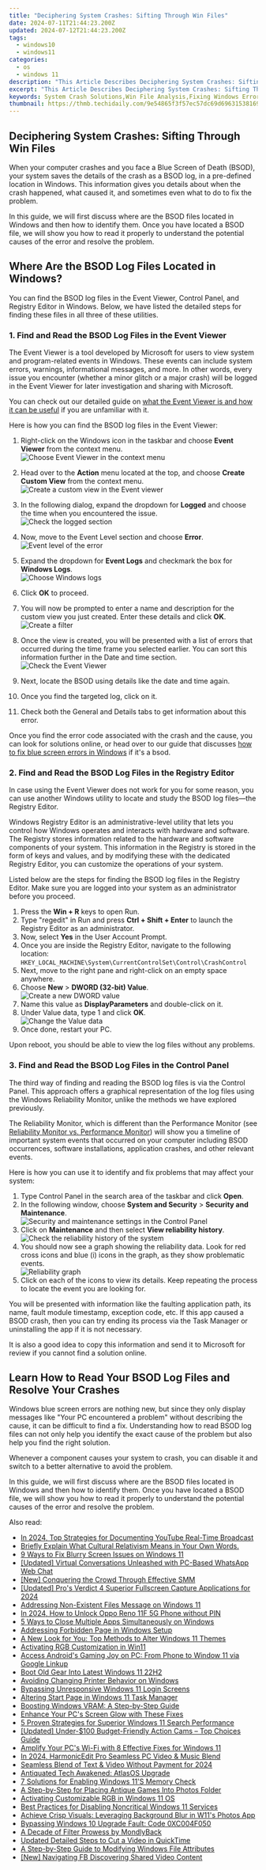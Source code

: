 ```yaml
---
title: "Deciphering System Crashes: Sifting Through Win Files"
date: 2024-07-11T21:44:23.200Z
updated: 2024-07-12T21:44:23.200Z
tags:
  - windows10
  - windows11
categories:
  - os
  - windows 11
description: "This Article Describes Deciphering System Crashes: Sifting Through Win Files"
excerpt: "This Article Describes Deciphering System Crashes: Sifting Through Win Files"
keywords: System Crash Solutions,Win File Analysis,Fixing Windows Errors,Troubleshooting OS Failure,Uncover Win Logs Issues,Resolving Filesystem Collapse,Debugging Program Crashes
thumbnail: https://thmb.techidaily.com/9e54865f3f57ec57dc69d69631538169245afb52f02b58f105955b7146a11c16.jpg
---
```


## Deciphering System Crashes: Sifting Through Win Files

 When your computer crashes and you face a Blue Screen of Death (BSOD), your system saves the details of the crash as a BSOD log, in a pre-defined location in Windows. This information gives you details about when the crash happened, what caused it, and sometimes even what to do to fix the problem.

 In this guide, we will first discuss where are the BSOD files located in Windows and then how to identify them. Once you have located a BSOD file, we will show you how to read it properly to understand the potential causes of the error and resolve the problem.

## Where Are the BSOD Log Files Located in Windows?

 You can find the BSOD log files in the Event Viewer, Control Panel, and Registry Editor in Windows. Below, we have listed the detailed steps for finding these files in all three of these utilities.

### 1\. Find and Read the BSOD Log Files in the Event Viewer

 The Event Viewer is a tool developed by Microsoft for users to view system and program-related events in Windows. These events can include system errors, warnings, informational messages, and more. In other words, every issue you encounter (whether a minor glitch or a major crash) will be logged in the Event Viewer for later investigation and sharing with Microsoft.

 You can check out our detailed guide on [what the Event Viewer is and how it can be useful](https://www.makeuseof.com/windows-event-viewer-guide/) if you are unfamiliar with it.

 Here is how you can find the BSOD log files in the Event Viewer:

1. Right-click on the Windows icon in the taskbar and choose **Event Viewer** from the context menu.  
![Choose Event Viewer in the context menu](https://static1.makeuseofimages.com/wordpress/wp-content/uploads/2022/09/event-viewer.jpg)
2. Head over to the **Action** menu located at the top, and choose **Create Custom View** from the context menu.  
![Create a custom view in the Event viewer](https://static1.makeuseofimages.com/wordpress/wp-content/uploads/2022/09/create-custom-view.jpg)
3. In the following dialog, expand the dropdown for **Logged** and choose the time when you encountered the issue.  
![Check the logged section](https://static1.makeuseofimages.com/wordpress/wp-content/uploads/2022/09/custom-time.jpg)
4. Now, move to the Event Level section and choose **Error**.  
![Event level of the error](https://static1.makeuseofimages.com/wordpress/wp-content/uploads/2022/09/error-event-level.jpg)
5. Expand the dropdown for **Event Logs** and checkmark the box for **Windows Logs**.  
![Choose Windows logs](https://static1.makeuseofimages.com/wordpress/wp-content/uploads/2022/09/windows-logs.jpg)

1. Click **OK** to proceed.
2. You will now be prompted to enter a name and description for the custom view you just created. Enter these details and click **OK**.  
![Create a filter](https://static1.makeuseofimages.com/wordpress/wp-content/uploads/2022/09/name-event-viewer.jpg)
3. Once the view is created, you will be presented with a list of errors that occurred during the time frame you selected earlier. You can sort this information further in the Date and time section.  
![Check the Event Viewer](https://static1.makeuseofimages.com/wordpress/wp-content/uploads/2022/09/event-viewer-11.jpg)
4. Next, locate the BSOD using details like the date and time again.
5. Once you find the targeted log, click on it.
6. Check both the General and Details tabs to get information about this error.

 Once you find the error code associated with the crash and the cause, you can look for solutions online, or head over to our guide that discusses [how to fix blue screen errors in Windows](https://www.makeuseof.com/tag/4-tips-fix-blue-screen-error/) if it's a bsod.

### 2\. Find and Read the BSOD Log Files in the Registry Editor

 In case using the Event Viewer does not work for you for some reason, you can use another Windows utility to locate and study the BSOD log files—the Registry Editor.

 Windows Registry Editor is an administrative-level utility that lets you control how Windows operates and interacts with hardware and software. The Registry stores information related to the hardware and software components of your system. This information in the Registry is stored in the form of keys and values, and by modifying these with the dedicated Registry Editor, you can customize the operations of your system.

 Listed below are the steps for finding the BSOD log files in the Registry Editor. Make sure you are logged into your system as an administrator before you proceed.

1. Press the **Win + R** keys to open Run.
2. Type "regedit" in Run and press **Ctrl + Shift + Enter** to launch the Registry Editor as an administrator.
3. Now, select **Yes** in the User Account Prompt.
4. Once you are inside the Registry Editor, navigate to the following location:  
`HKEY_LOCAL_MACHINE\System\CurrentControlSet\Control\CrashControl`
5. Next, move to the right pane and right-click on an empty space anywhere.
6. Choose **New** \> **DWORD (32-bit) Value**.  
![Create a new DWORD value](https://static1.makeuseofimages.com/wordpress/wp-content/uploads/2022/09/dword-policies.jpg)
7. Name this value as **DisplayParameters** and double-click on it.
8. Under Value data, type 1 and click **OK**.  
![Change the Value data](https://static1.makeuseofimages.com/wordpress/wp-content/uploads/2022/09/value-data-1.jpg)
9. Once done, restart your PC.

 Upon reboot, you should be able to view the log files without any problems.

### 3\. Find and Read the BSOD Log Files in the Control Panel

 The third way of finding and reading the BSOD log files is via the Control Panel. This approach offers a graphical representation of the log files using the Windows Reliability Monitor, unlike the methods we have explored previously.

 The Reliability Monitor, which is different than the Performance Monitor (see [Reliability Monitor vs. Performance Monitor](https://www.makeuseof.com/reliability-monitor-vs-performance-monitor/)) will show you a timeline of important system events that occurred on your computer including BSOD occurrences, software installations, application crashes, and other relevant events.

 Here is how you can use it to identify and fix problems that may affect your system:

1. Type Control Panel in the search area of the taskbar and click **Open**.
2. In the following window, choose **System and Security** \> **Security and Maintenance**.  
![Security and maintenance settings in the Control Panel](https://static1.makeuseofimages.com/wordpress/wp-content/uploads/2022/09/security-maintenance.jpg)
3. Click on **Maintenance** and then select **View reliability history**.  
![Check the reliability history of the system](https://static1.makeuseofimages.com/wordpress/wp-content/uploads/2022/09/view-realability-history.jpg)
4. You should now see a graph showing the reliability data. Look for red cross icons and blue (i) icons in the graph, as they show problematic events.  
![Reliability graph](https://static1.makeuseofimages.com/wordpress/wp-content/uploads/2022/09/realability-graph.jpg)
5. Click on each of the icons to view its details. Keep repeating the process to locate the event you are looking for.

 You will be presented with information like the faulting application path, its name, fault module timestamp, exception code, etc. If this app caused a BSOD crash, then you can try ending its process via the Task Manager or uninstalling the app if it is not necessary.

 It is also a good idea to copy this information and send it to Microsoft for review if you cannot find a solution online.

## Learn How to Read Your BSOD Log Files and Resolve Your Crashes

 ​​​​​​Windows blue screen errors are nothing new, but since they only display messages like "Your PC encountered a problem" without describing the cause, it can be difficult to find a fix. Understanding how to read BSOD log files can not only help you identify the exact cause of the problem but also help you find the right solution.

 Whenever a component causes your system to crash, you can disable it and switch to a better alternative to avoid the problem.

 In this guide, we will first discuss where are the BSOD files located in Windows and then how to identify them. Once you have located a BSOD file, we will show you how to read it properly to understand the potential causes of the error and resolve the problem.



<ins class="adsbygoogle"
      style="display:block"
      data-ad-client="ca-pub-7571918770474297"
      data-ad-slot="8358498916"
      data-ad-format="auto"
      data-full-width-responsive="true"></ins>
<span class="atpl-alsoreadstyle">Also read:</span>
<div><ul>
<li><a href="https://screen-activity-recording.techidaily.com/in-2024-top-strategies-for-documenting-youtube-real-time-broadcast/"><u>In 2024, Top Strategies for Documenting YouTube Real-Time Broadcast</u></a></li>
<li><a href="https://windows11.techidaily.com/briefly-explain-what-cultural-relativism-means-in-your-own-words/"><u>Briefly Explain What Cultural Relativism Means in Your Own Words.</u></a></li>
<li><a href="https://windows11.techidaily.com/9-ways-to-fix-blurry-screen-issues-on-windows-11/"><u>9 Ways to Fix Blurry Screen Issues on Windows 11</u></a></li>
<li><a href="https://screen-capture.techidaily.com/updated-virtual-conversations-unleashed-with-pc-based-whatsapp-web-chat/"><u>[Updated] Virtual Conversations Unleashed with PC-Based WhatsApp Web Chat</u></a></li>
<li><a href="https://extra-information.techidaily.com/new-conquering-the-crowd-through-effective-smm/"><u>[New] Conquering the Crowd Through Effective SMM</u></a></li>
<li><a href="https://screen-sharing-recording.techidaily.com/updated-pros-verdict-4-superior-fullscreen-capture-applications-for-2024/"><u>[Updated] Pro's Verdict  4 Superior Fullscreen Capture Applications for 2024</u></a></li>
<li><a href="https://windows11.techidaily.com/addressing-non-existent-files-message-on-windows-11/"><u>Addressing Non-Existent Files Message on Windows 11</u></a></li>
<li><a href="https://android-unlock.techidaily.com/in-2024-how-to-unlock-oppo-reno-11f-5g-phone-without-pin-by-drfone-android/"><u>In 2024, How to Unlock Oppo Reno 11F 5G Phone without PIN</u></a></li>
<li><a href="https://windows11.techidaily.com/5-ways-to-close-multiple-apps-simultaneously-on-windows/"><u>5 Ways to Close Multiple Apps Simultaneously on Windows</u></a></li>
<li><a href="https://windows11.techidaily.com/addressing-forbidden-page-in-windows-setup/"><u>Addressing Forbidden Page in Windows Setup</u></a></li>
<li><a href="https://windows11.techidaily.com/a-new-look-for-you-top-methods-to-alter-windows-11-themes/"><u>A New Look for You: Top Methods to Alter Windows 11 Themes</u></a></li>
<li><a href="https://windows11.techidaily.com/activating-rgb-customization-in-win11/"><u>Activating RGB Customization in Win11</u></a></li>
<li><a href="https://windows11.techidaily.com/access-androids-gaming-joy-on-pc-from-phone-to-window-11-via-google-linkup/"><u>Access Android's Gaming Joy on PC: From Phone to Window 11 via Google Linkup</u></a></li>
<li><a href="https://windows11.techidaily.com/boot-old-gear-into-latest-windows-11-22h2/"><u>Boot Old Gear Into Latest Windows 11 22H2</u></a></li>
<li><a href="https://windows11.techidaily.com/avoiding-changing-printer-behavior-on-windows/"><u>Avoiding Changing Printer Behavior on Windows</u></a></li>
<li><a href="https://windows11.techidaily.com/bypassing-unresponsive-windows-11-login-screens/"><u>Bypassing Unresponsive Windows 11 Login Screens</u></a></li>
<li><a href="https://windows11.techidaily.com/altering-start-page-in-windows-11-task-manager/"><u>Altering Start Page in Windows 11 Task Manager</u></a></li>
<li><a href="https://windows11.techidaily.com/boosting-windows-vram-a-step-by-step-guide/"><u>Boosting Windows VRAM: A Step-by-Step Guide</u></a></li>
<li><a href="https://windows11.techidaily.com/1719361633854-enhance-your-pcs-screen-glow-with-these-fixes/"><u>Enhance Your PC's Screen Glow with These Fixes</u></a></li>
<li><a href="https://windows11.techidaily.com/5-proven-strategies-for-superior-windows-11-search-performance/"><u>5 Proven Strategies for Superior Windows 11 Search Performance</u></a></li>
<li><a href="https://some-skills.techidaily.com/updated-under-100-budget-friendly-action-cams-top-choices-guide/"><u>[Updated] Under-$100 Budget-Friendly Action Cams – Top Choices Guide</u></a></li>
<li><a href="https://windows11.techidaily.com/amplify-your-pcs-wi-fi-with-8-effective-fixes-for-windows-11/"><u>Amplify Your PC's Wi-Fi with 8 Effective Fixes for Windows 11</u></a></li>
<li><a href="https://youtube-help.techidaily.com/in-2024-harmonicedit-pro-seamless-pc-video-and-music-blend/"><u>In 2024, HarmonicEdit Pro  Seamless PC Video & Music Blend</u></a></li>
<li><a href="https://facebook-video-share.techidaily.com/seamless-blend-of-text-and-video-without-payment-for-2024/"><u>Seamless Blend of Text & Video Without Payment for 2024</u></a></li>
<li><a href="https://windows11.techidaily.com/antiquated-tech-awakened-atlasos-upgrade/"><u>Antiquated Tech Awakened: AtlasOS Upgrade</u></a></li>
<li><a href="https://windows11.techidaily.com/7-solutions-for-enabling-windows-11s-memory-check/"><u>7 Solutions for Enabling Windows 11'S Memory Check</u></a></li>
<li><a href="https://windows11.techidaily.com/a-step-by-step-for-placing-antique-games-into-photos-folder/"><u>A Step-by-Step for Placing Antique Games Into Photos Folder</u></a></li>
<li><a href="https://windows11.techidaily.com/activating-customizable-rgb-in-windows-11-os/"><u>Activating Customizable RGB in Windows 11 OS</u></a></li>
<li><a href="https://windows11.techidaily.com/best-practices-for-disabling-noncritical-windows-11-services/"><u>Best Practices for Disabling Noncritical Windows 11 Services</u></a></li>
<li><a href="https://windows11.techidaily.com/achieve-crisp-visuals-leveraging-background-blur-in-w11s-photos-app/"><u>Achieve Crisp Visuals: Leveraging Background Blur in W11's Photos App</u></a></li>
<li><a href="https://windows11.techidaily.com/bypassing-windows-10-upgrade-fault-code-0xc004f050/"><u>Bypassing Windows 10 Upgrade Fault: Code 0XC004F050</u></a></li>
<li><a href="https://mondly-stories.techidaily.com/a-decade-of-filter-prowess-by-mondlyback/"><u>A Decade of Filter Prowess by MondlyBack</u></a></li>
<li><a href="https://ai-editing-video.techidaily.com/updated-detailed-steps-to-cut-a-video-in-quicktime/"><u>Updated Detailed Steps to Cut a Video in QuickTime</u></a></li>
<li><a href="https://windows11.techidaily.com/a-step-by-step-guide-to-modifying-windows-file-attributes/"><u>A Step-by-Step Guide to Modifying Windows File Attributes</u></a></li>
<li><a href="https://facebook-video-recording.techidaily.com/new-navigating-fb-discovering-shared-video-content/"><u>[New] Navigating FB  Discovering Shared Video Content</u></a></li>
</ul></div>
